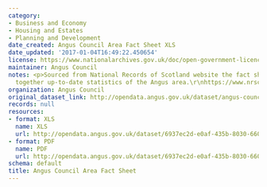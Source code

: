 ```yaml
---
category:
- Business and Economy
- Housing and Estates
- Planning and Development
date_created: Angus Council Area Fact Sheet XLS
date_updated: '2017-01-04T16:49:22.450654'
license: https://www.nationalarchives.gov.uk/doc/open-government-licence/version/3/
maintainer: Angus Council
notes: <p>Sourced from National Records of Scotland website the fact sheet brings
  together up-to-date statistics of the Angus area.\r\nhttps://www.nrscotland.gov.uk/statistics-and-data/statistics/stats-at-a-glance/council-area-profiles\r\n</p>
organization: Angus Council
original_dataset_link: http://opendata.angus.gov.uk/dataset/angus-council-area-fact-sheet
records: null
resources:
- format: XLS
  name: XLS
  url: http://opendata.angus.gov.uk/dataset/6937ec2d-e0af-435b-8030-66090b0b4033/resource/b94f0cc6-1b9c-4dab-baf4-e6655239ad97/download/angus-council-area-fact-sheet.xls
- format: PDF
  name: PDF
  url: http://opendata.angus.gov.uk/dataset/6937ec2d-e0af-435b-8030-66090b0b4033/resource/90530c83-2efc-400a-a6b1-24039d8a6093/download/angus-council-area-fact-sheet.pdf
schema: default
title: Angus Council Area Fact Sheet
---
```

